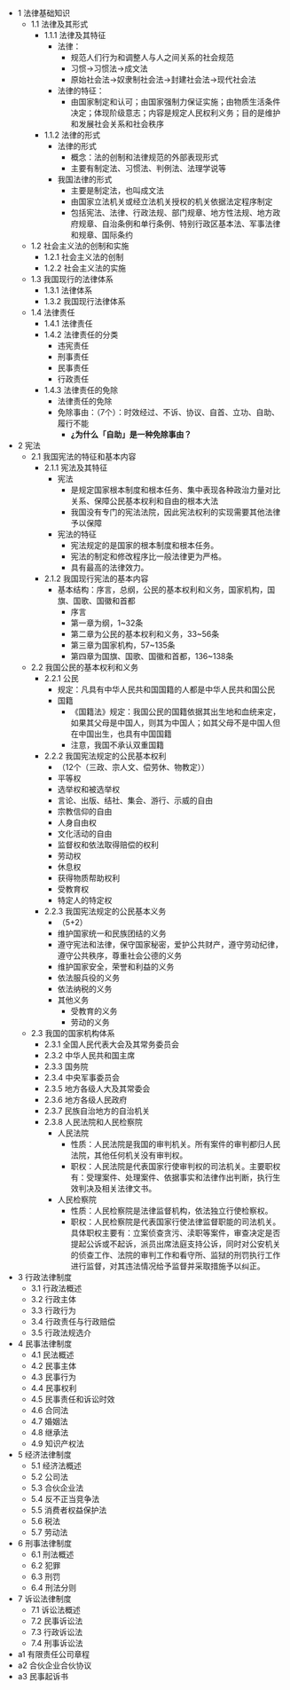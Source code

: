 
- 1 法律基础知识
    - 1.1 法律及其形式
        - 1.1.1 法律及其特征
            - 法律：
                - 规范人们行为和调整人与人之间关系的社会规范
                - 习惯->习惯法->成文法
                - 原始社会法->奴隶制社会法->封建社会法->现代社会法
            - 法律的特征：
                - 由国家制定和认可；由国家强制力保证实施；由物质生活条件决定；体现阶级意志；内容是规定人民权利义务；目的是维护和发展社会关系和社会秩序
        - 1.1.2 法律的形式
            - 法律的形式
                - 概念：法的创制和法律规范的外部表现形式
                - 主要有制定法、习惯法、判例法、法理学说等
            - 我国法律的形式
                - 主要是制定法，也叫成文法
                - 由国家立法机关或经立法机关授权的机关依据法定程序制定
                - 包括宪法、法律、行政法规、部门规章、地方性法规、地方政府规章、自治条例和单行条例、特别行政区基本法、军事法律和规章、国际条约
    - 1.2 社会主义法的创制和实施
        - 1.2.1 社会主义法的创制
        - 1.2.2 社会主义法的实施
    - 1.3 我国现行的法律体系
        - 1.3.1 法律体系
        - 1.3.2 我国现行法律体系
    - 1.4 法律责任
        - 1.4.1 法律责任
        - 1.4.2 法律责任的分类
            - 违宪责任
            - 刑事责任
            - 民事责任
            - 行政责任
        - 1.4.3 法律责任的免除
            - 法律责任的免除
            - 免除事由：（7个）：时效经过、不诉、协议、自首、立功、自助、履行不能
                - **¿为什么「自助」是一种免除事由？**
- 2 宪法
    - 2.1 我国宪法的特征和基本内容
        - 2.1.1 宪法及其特征
            - 宪法
                - 是规定国家根本制度和根本任务、集中表现各种政治力量对比关系、保障公民基本权利和自由的根本大法
                - 我国没有专门的宪法法院，因此宪法权利的实现需要其他法律予以保障
            - 宪法的特征
                - 宪法规定的是国家的根本制度和根本任务。
                - 宪法的制定和修改程序比一般法律更为严格。
                - 具有最高的法律效力。
        - 2.1.2 我国现行宪法的基本内容
            - 基本结构：序言，总纲，公民的基本权利和义务，国家机构，国旗、国歌、国徽和首都
                - 序言
                - 第一章为纲，1~32条
                - 第二章为公民的基本权利和义务，33~56条
                - 第三章为国家机构，57~135条
                - 第四章为国旗、国歌、国徽和首都，136~138条
    - 2.2 我国公民的基本权利和义务
        - 2.2.1 公民
            - 规定：凡具有中华人民共和国国籍的人都是中华人民共和国公民
            - 国籍
                - 《国籍法》规定：我国公民的国籍依据其出生地和血统来定，如果其父母是中国人，则其为中国人；如其父母不是中国人但在中国出生，也具有中国国籍
                - 注意，我国不承认双重国籍
        - 2.2.2 我国宪法规定的公民基本权利
            - （12个（三政、宗人文、偿劳休、物教定））
            - 平等权
            - 选举权和被选举权
            - 言论、出版、结社、集会、游行、示威的自由
            - 宗教信仰的自由
            - 人身自由权
            - 文化活动的自由
            - 监督权和依法取得赔偿的权利
            - 劳动权
            - 休息权
            - 获得物质帮助权利
            - 受教育权
            - 特定人的特定权
        - 2.2.3 我国宪法规定的公民基本义务
            - （5+2）
            - 维护国家统一和民族团结的义务
            - 遵守宪法和法律，保守国家秘密，爱护公共财产，遵守劳动纪律，遵守公共秩序，尊重社会公德的义务
            - 维护国家安全，荣誉和利益的义务
            - 依法服兵役的义务
            - 依法纳税的义务
            - 其他义务
                - 受教育的义务
                - 劳动的义务
    - 2.3 我国的国家机构体系
        - 2.3.1 全国人民代表大会及其常务委员会
        - 2.3.2 中华人民共和国主席
        - 2.3.3 国务院
        - 2.3.4 中央军事委员会
        - 2.3.5 地方各级人大及其常委会
        - 2.3.6 地方各级人民政府
        - 2.3.7 民族自治地方的自治机关
        - 2.3.8 人民法院和人民检察院
            - 人民法院
                - 性质：人民法院是我国的审判机关。所有案件的审判都归人民法院，其他任何机关没有审判权。
                - 职权：人民法院是代表国家行使审判权的司法机关。主要职权有：受理案件、处理案件、依据事实和法律作出判断，执行生效判决及相关法律文书。
            - 人民检察院
                - 性质：人民检察院是法律监督机构，依法独立行使检察权。
                - 职权：人民检察院是代表国家行使法律监督职能的司法机关。具体职权主要有：立案侦查贪污、渎职等案件，审查决定是否提起公诉或不起诉，派员出席法庭支持公诉，同时对公安机关的侦查工作、法院的审判工作和看守所、监狱的刑罚执行工作进行监督，对其违法情况给予监督并采取措施予以纠正。
- 3 行政法律制度
    - 3.1 行政法概述
    - 3.2 行政主体
    - 3.3 行政行为
    - 3.4 行政责任与行政赔偿
    - 3.5 行政法规选介
- 4 民事法律制度
    - 4.1 民法概述
    - 4.2 民事主体
    - 4.3 民事行为
    - 4.4 民事权利
    - 4.5 民事责任和诉讼时效
    - 4.6 合同法
    - 4.7 婚姻法
    - 4.8 继承法
    - 4.9 知识产权法
- 5 经济法律制度
    - 5.1 经济法概述
    - 5.2 公司法
    - 5.3 合伙企业法
    - 5.4 反不正当竞争法
    - 5.5 消费者权益保护法
    - 5.6 税法
    - 5.7 劳动法
- 6 刑事法律制度
    - 6.1 刑法概述
    - 6.2 犯罪
    - 6.3 刑罚
    - 6.4 刑法分则
- 7 诉讼法律制度
    - 7.1 诉讼法概述
    - 7.2 民事诉讼法
    - 7.3 行政诉讼法
    - 7.4 刑事诉讼法
- a1 有限责任公司章程
- a2 合伙企业合伙协议
- a3 民事起诉书